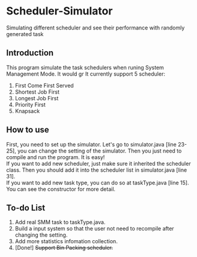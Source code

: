 # Scheduler-Simulator
Simulating different scheduler and see their performance with randomly generated task

## Introduction
This program simulate the task schedulers when runing System Management Mode. It would gr
It currently support 5 scheduler:
1. First Come First Served
2. Shortest Job First
3. Longest Job First
4. Priority First
5. Knapsack

## How to use
First, you need to set up the simulator. Let's go to simulator.java [line 23-25], you can change the setting of the simulator. Then you just need to compile and run the program. It is easy!<br />
If you want to add new scheduler, just make sure it inherited the scheduler class. Then you should add it into the scheduler list in simulator.java [line 31].<br />
If you want to add new task type, you can do so at taskType.java [line 15]. You can see the constructor for more detail.

## To-do List
1. Add real SMM task to taskType.java.
2. Build a input system so that the user not need to recompile after changing the setting.
3. Add more statistics infomation collection.
4. [Done!] ~~Support Bin Packing scheduler.~~
